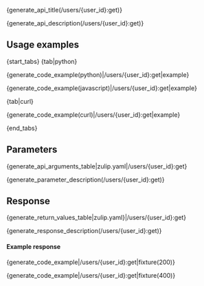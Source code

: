 {generate_api_title(/users/{user_id}:get)}

{generate_api_description(/users/{user_id}:get)}

## Usage examples

{start_tabs}
{tab|python}

{generate_code_example(python)|/users/{user_id}:get|example}

{generate_code_example(javascript)|/users/{user_id}:get|example}

{tab|curl}

{generate_code_example(curl)|/users/{user_id}:get|example}

{end_tabs}

## Parameters

{generate_api_arguments_table|zulip.yaml|/users/{user_id}:get}

{generate_parameter_description(/users/{user_id}:get)}

## Response

{generate_return_values_table|zulip.yaml}|/users/{user_id}:get}

{generate_response_description(/users/{user_id}:get)}

#### Example response

{generate_code_example|/users/{user_id}:get|fixture(200)}

{generate_code_example|/users/{user_id}:get|fixture(400)}
